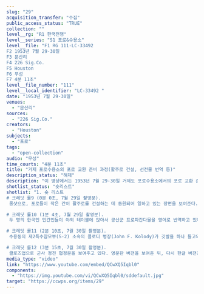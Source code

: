 ```yaml
---
slug: "29"
acquisition_transfer: "수집"
public_access_status: "TRUE"
collection: ""
level__rg: "R1 한국전쟁"
level__series: "S1 포로&수용소"
level__file: "F1 RG 111-LC-33492 
F2 1953년 7월 29-30일
F3 문산리
F4 226 Sig.Co.
F5 Houston
F6 무성
F7 4분 11초"
level__file_number: "111"
level__local_identifier: "LC-33492 "
date: "1953년 7월 29-30일"
venues: 
  - "문산리"
sources: 
  - "226 Sig.Co."
creators: 
  - "Houston"
subjects: 
  - "포로"
tags: 
  - "open-collection"
audio: "무성"
time_courts: "4분 11초"
title: "거제 포로수용소의 포로 교환 준비 과정(활주로 건설, 선전물 번역 등)"
description_status: "해제"
description: "이 영상에서는 1953년 7월 29-30일 거제도 포로수용소에서의 포로 교환 준비 과정의 일부를 보여준다. "
shotlist_status: "숏리스트"
shotlist: "1. 숏 리스트
# 크레딧 롤9 (0분 0초, 7월 29일 촬영분).
 롱샷으로, 포로들이 작은 간이 활주로를 건설하는 데 동원되어 일하고 있는 장면을 보여준다. 차량들이 이동하면서 해당 작업을 지원하고 있다.

# 크레딧 롤10 (1분 4초, 7월 29일 촬영분).
 두 명의 한국인 민간인들이 야외 테이블에 앉아서 공산군 프로파간다물을 영어로 번역하고 있다. 유인물들은 미국인들이 포로수용소 내에서 수거하여 온 것으로 보인다. 이들이 작업하고 있는 테이블 위에 있는 여러 유인물들을 확대하여 보여준다.

# 크레딧 롤11 (2분 10초, 7월 30일 촬영분).
 수용동의 제2특수참모부(S-2) 소속의 콜로디 병장(John F. Kolody)가 깃발을 하나 들고와 보여주고 있다 깃발은 천으로 만들어져 있고 “새소식”이라는 글자와 함께 건물 모양이 그려져 있다. 이는 크레믈린을 상징하는 것으로 보인다.

# 크레딧 롤12 (3분 15초, 7월 30일 촬영분).
 클로즈업으로 군사 정전 협정문을 보여주고 있다. 영문판 버젼을 보여준 뒤, 다시 한글 버젼을 보여주고 있다. 초점은 잘 맞지 않는다."
media_type: "video"
link: "https://www.youtube.com/embed/QCwXQ5Iqbl0"
components: 
  - "https://img.youtube.com/vi/QCwXQ5Iqbl0/sddefault.jpg"
target: "https://ccwps.org/items/29"
---
```

